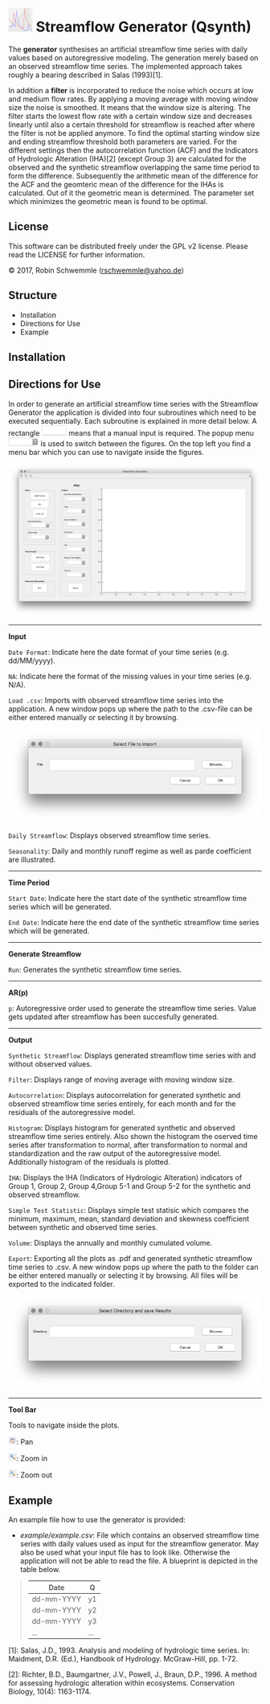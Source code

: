 # ![](images/icon_48x48.png "Icon") Streamflow Generator (Qsynth)

The **generator** synthesises an artificial streamflow time series with daily values based on autoregressive modeling. The generation merely based on an observed streamflow time series. The implemented approach takes roughly a bearing described in Salas (1993)[1].

 In addition a **filter** is incorporated to reduce the noise which occurs at low and medium flow rates. By applying a moving average with moving window size the noise is smoothed. It means that the window size is altering. The filter starts the lowest flow rate with a certain window size and decreases linearly until also a certain threshold for streamflow is reached after where the filter is not be applied anymore. To find the optimal starting window size and ending streamflow threshold both parameters are varied. For the different settings then the autocorrelation function (ACF) and the Indicators of Hydrologic Alteration (IHA)[2] (except Group 3) are calculated for the observed and the synthetic streamflow overlapping the same time period to form the difference. Subsequently the arithmetic mean of the difference for the ACF and the geomteric mean of the difference for the IHAs is calculated. Out of it the geometric mean is determined. The parameter set which minimizes the geometric mean is found to be optimal.

## License

This software can be distributed freely under the GPL v2 license. Please read the LICENSE for further information.

© 2017, Robin Schwemmle (<rschwemmle@yahoo.de>)

## Structure

* Installation
* Directions for Use
* Example

## Installation

## Directions for Use

In order to generate an artificial streamflow time series with the Streamflow Generator the application is divided into four subroutines which need to be executed sequentially. Each subroutine is explained in more detail below. A rectangle ![](images/edit.png "Edit Field") means that a manual input is required. The popup menu ![](images/popupmenu.png "Popup Menu") is used to switch between the figures. On the top left you find a menu bar which you can use to navigate inside the figures.

![](images/GUI.png "GUI")

---

 **Input**

`Date Format`: Indicate here the date format of your time series (e.g. dd/MM/yyyy).

`NA`: Indicate here the format of the missing values in your time series (e.g. N/A).

`Load .csv`: Imports with observed streamflow time series into the application. A new window pops up where the path to the .csv-file can be either entered manually or selecting it by browsing.

![](images/loadcsv.png "Load .csv")

`Daily Streamflow`: Displays observed streamflow time series.

`Seasonality`: Daily and monthly runoff regime as well as parde coefficient are illustrated.

---

**Time Period**

`Start Date`: Indicate here the start date of the synthetic streamflow time series which will be generated.

`End Date`: Indicate here the end date of the synthetic streamflow time series which will be generated.

---

**Generate Streamflow**

`Run`: Generates the synthetic streamflow time series.

---

**AR(p)**

`p`: Autoregressive order used to generate the streamflow time series. Value gets updated after streamflow has been succesfully generated.

---

**Output**

`Synthetic Streamflow`: Displays generated streamflow time series with and without observed values.

`Filter`: Displays range of moving average with moving window size.

`Autocorrelation`: Displays autocorrelation for generated synthetic and observed streamflow time series entirely, for each month and for the residuals of the autoregressive model.

`Histogram`: Displays histogram for generated synthetic and observed streamflow time series entirely. Also shown the histogram the oserved time series after transformation to normal, after transformation to normal and standardization and the raw output of the autoregressive model. Additionally histogram of the residuals is plotted.

`IHA`: Displays the IHA (Indicators of Hydrologic Alteration) indicators of Group 1, Group 2, Group 4,Group 5-1 and Group 5-2 for the synthetic and observed streamflow.

`Simple Test Statistic`: Displays simple test statisic which compares the minimum, maximum, mean, standard deviation and skewness coefficient between synthetic and observed time series.

`Volume`: Displays the annually and monthly cumulated volume.

`Export`: Exporting all the plots as .pdf and generated synthetic streamflow time series to .csv. A new window pops up where the path to the folder can be either entered manually or selecting it by browsing. All files will be exported to the indicated folder.

![](images/export.png "Export")

---
**Tool Bar**

Tools to navigate inside the plots.

![](images/pan.png "Pan"): Pan

![](images/zoomin.png "Zoom in"): Zoom in

![](images/zoomout.png "Zoom out"): Zoom out

## Example

An example file how to use the generator is provided:

- *example/example.csv*: File which contains an observed streamflow time series with daily values used as input for the streamflow generator. May also be used what your input file has to look like. Otherwise the application will not be able to read the file. A blueprint is depicted in the table below.

> **Date**           | **Q**
> -------------------|------
> dd-mm-YYYY       | y1
> dd-mm-YYYY       | y2
> dd-mm-YYYY       | y3
>  ...                        | ...

 [1]: Salas, J.D., 1993. Analysis and modeling of hydrologic time series. In: Maidment, D.R. (Ed.), Handbook of Hydrology. McGraw-Hill, pp. 1-72.

 [2]: Richter, B.D., Baumgartner, J.V., Powell, J., Braun, D.P., 1996. A method for assessing hydrologic alteration within ecosystems. Conservation Biology, 10(4): 1163-1174.
